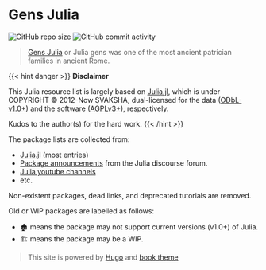 # Gens Julia

![GitHub repo size](https://img.shields.io/github/repo-size/sosiristseng/GensJulia) ![GitHub commit activity](https://img.shields.io/github/commit-activity/m/sosiristseng/GensJulia)

> [Gens Julia](https://en.wikipedia.org/wiki/Julia_gens) or Julia gens was one of the most ancient patrician families in ancient Rome.

{{< hint danger >}}
**Disclaimer**

This Julia resource list is largely based on [Julia.jl](https://github.com/svaksha/Julia.jl), which is under COPYRIGHT © 2012-Now SVAKSHA, dual-licensed for the data ([ODbL-v1.0+](https://opendatacommons.org/licenses/odbl/1-0/)) and the software ([AGPLv3+](http://www.gnu.org/licenses/agpl-3.0.en.html)), respectively.

Kudos to the author(s) for the hard work.
{{< /hint >}}

The package lists are collected from:

- [Julia.jl](https://github.com/svaksha/Julia.jl) (most entries)
- [Package announcements](https://discourse.julialang.org/c/community/packages/47) from the Julia discourse forum.
- [Julia youtube channels](https://www.youtube.com/c/TheJuliaLanguage)
- etc.

Non-existent packages, dead links, and deprecated tutorials are removed.

Old or WIP packages are labelled as follows:

- 🏚️ means the package may not support current versions (v1.0+) of Julia.
- 🏗️ means the package may be a WIP.

> This site is powered by [Hugo](https://gohugo.io/) and [book theme](https://github.com/alex-shpak/hugo-book)
